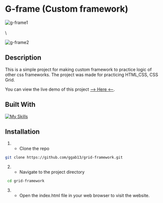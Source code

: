 # G-frame (Custom framework)


![g-frame1](https://github.com/ggab13/grid-framework/assets/67071512/efedbb80-5c4c-481d-9b6b-5d135ed9b5e6)
<br/>
\
\

![g-frame2](https://github.com/ggab13/grid-framework/assets/67071512/f700e4a0-c297-4c14-af06-b01fbb847f45)




## Description

This is a simple project for making custom framework to practice logic of other css frameworks.
The project was made for practicing HTML,CSS, CSS Grid.

You can view the live demo of this project [--> Here <--](https://ggab13.github.io/grid-framework/).

## Built With

[![My Skills](https://skillicons.dev/icons?i=html,css)](https://skillicons.dev)


## Installation 

1. - Clone the repo
 ```sh
git clone https://github.com/ggab13/grid-framework.git
   ```

2. - Navigate to the project directory
```sh
 cd grid-framework
 ```
3. - Open the index.html file in your web browser to visit the website.
